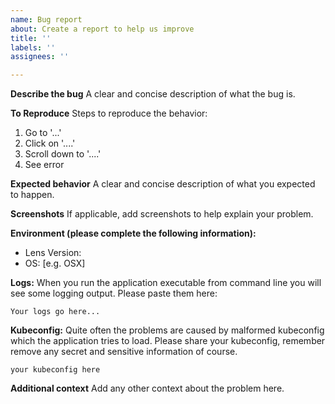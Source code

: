```yaml
---
name: Bug report
about: Create a report to help us improve
title: ''
labels: ''
assignees: ''

---
```


**Describe the bug**
A clear and concise description of what the bug is.

**To Reproduce**
Steps to reproduce the behavior:
1. Go to '...'
2. Click on '....'
3. Scroll down to '....'
4. See error

**Expected behavior**
A clear and concise description of what you expected to happen.

**Screenshots**
If applicable, add screenshots to help explain your problem.

**Environment (please complete the following information):**
- Lens Version:
 - OS: [e.g. OSX]

**Logs:**
When you run the application executable from command line you will see some logging output. Please paste them here:
```
Your logs go here...
```

**Kubeconfig:**
Quite often the problems are caused by malformed kubeconfig which the application tries to load. Please share your kubeconfig, remember remove any secret and sensitive information of course.
```
your kubeconfig here
```

**Additional context**
Add any other context about the problem here.

